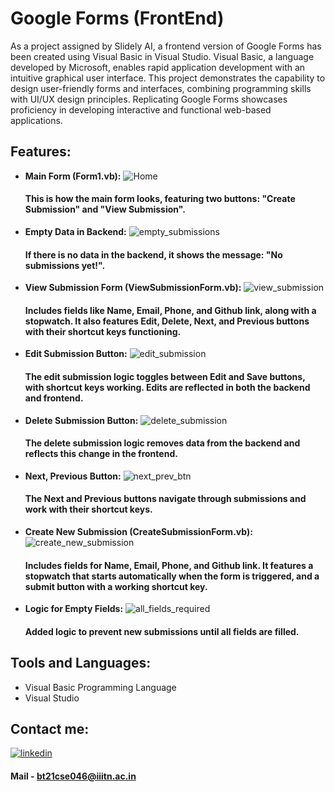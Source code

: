 # Google Forms (FrontEnd)
As a project assigned by Slidely AI, a frontend version of Google Forms has been created using Visual Basic in Visual Studio. Visual Basic, a language developed by Microsoft, enables rapid application development with an intuitive graphical user interface. This project demonstrates the capability to design user-friendly forms and interfaces, combining programming skills with UI/UX design principles. Replicating Google Forms showcases proficiency in developing interactive and functional web-based applications.

## Features:

- **Main Form (Form1.vb):**
  ![Home](https://github.com/AyushGodbole/Slidely_Google_Forms_FrontEnd/assets/122848080/543546b0-3889-4459-8691-4905b56aa29b)
  
  #### This is how the main form looks, featuring two buttons: "Create Submission" and "View Submission".

- **Empty Data in Backend:**
  ![empty_submissions](https://github.com/AyushGodbole/Slidely_Google_Forms_FrontEnd/assets/122848080/c8864388-4261-4148-8880-39366afe61a4)
  
  #### If there is no data in the backend, it shows the message: "No submissions yet!".

- **View Submission Form (ViewSubmissionForm.vb):**
  ![view_submission](https://github.com/AyushGodbole/Slidely_Google_Forms_FrontEnd/assets/122848080/93cb061d-2467-496d-904e-6f617a789b17)
  
  #### Includes fields like Name, Email, Phone, and Github link, along with a stopwatch. It also features Edit, Delete, Next, and Previous buttons with their shortcut keys functioning.

- **Edit Submission Button:**
  ![edit_submission](https://github.com/AyushGodbole/Slidely_Google_Forms_FrontEnd/assets/122848080/47f3714b-5a8f-4bc2-9fa0-78c5a43e6947)
  
  #### The edit submission logic toggles between Edit and Save buttons, with shortcut keys working. Edits are reflected in both the backend and frontend.

- **Delete Submission Button:**
  ![delete_submission](https://github.com/AyushGodbole/Slidely_Google_Forms_FrontEnd/assets/122848080/4d422227-9db2-4226-a734-544ce0fa8b3a)
  
  #### The delete submission logic removes data from the backend and reflects this change in the frontend.

- **Next, Previous Button:**
  ![next_prev_btn](https://github.com/AyushGodbole/Slidely_Google_Forms_FrontEnd/assets/122848080/187244a7-e175-4fce-84ec-354ed6d763ba)
  
  #### The Next and Previous buttons navigate through submissions and work with their shortcut keys.

- **Create New Submission (CreateSubmissionForm.vb):**
  ![create_new_submission](https://github.com/AyushGodbole/Slidely_Google_Forms_FrontEnd/assets/122848080/f3335bac-ed79-4c47-84e8-b8e94a4e9e22)
  
  #### Includes fields for Name, Email, Phone, and Github link. It features a stopwatch that starts automatically when the form is triggered, and a submit button with a working shortcut key.

- **Logic for Empty Fields:**
  ![all_fields_required](https://github.com/AyushGodbole/Slidely_Google_Forms_FrontEnd/assets/122848080/35b3f3df-cbbf-4cef-baba-9dfacdaf39cd)
  
  #### Added logic to prevent new submissions until all fields are filled.

## Tools and Languages:

- Visual Basic Programming Language
- Visual Studio

## Contact me:

[![linkedin](https://img.shields.io/badge/linkedin-0A66C2?style=for-the-badge&logo=linkedin&logoColor=white)](https://www.linkedin.com/in/ayush-godbole-b4a17224b/)

#### Mail - bt21cse046@iiitn.ac.in
